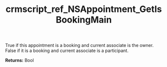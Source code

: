 ﻿---
title: crmscript_ref_NSAppointment_GetIsBookingMain
description: Bool NSAppointment.GetIsBookingMain()
intellisense: NSAppointment.GetIsBookingMain
keywords: NSAppointment, GetIsBookingMain
so.topic: reference
---

True if this appointment is a booking and current associate is the owner. False if it is a booking and current associate is a participant.

**Returns:** Bool


